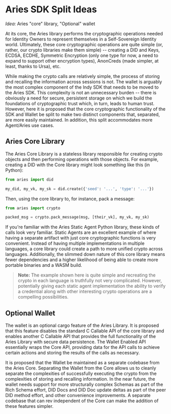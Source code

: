 Aries SDK Split Ideas
=====================

*Idea:* Aries "core" library, "Optional" wallet

At its core, the Aries library performs the cryptographic operations needed for
Identity Owners to represent themselves in a Self-Sovereign Identity world.
Ultimately, these core cryptographic operations are quite simple (or, rather,
our crypto libraries make them simple) -- creating a DID and Keys, ECDSA, ECDHE,
Symmetric Encryption (only one type for now, a need to expand to support
other encryption types), AnonCreds (made simpler, at least, thanks to Ursa),
etc.

While making the crypto calls are relatively simple, the process of storing and
recalling the information across sessions is not. The wallet is arguably the
most complex component of the Indy SDK that needs to be moved to the Aries SDK.
This complexity is not an unnecessary burden -- there is obviously a need for
secure, persistent storage on which we build the foundations of cryptographic
trust which, in turn, leads to human trust. However, here it is proposed that
the core cryptographic functionality of the SDK and Wallet be split to make two
distinct components that, separated, are more easily maintained. In addition,
this split accommodates more Agent/Aries use cases.

Aries Core Library
------------------
The Aries Core Library is a stateless library responsible for creating crypto
objects and then performing operations with those objects. For example, creating
a DID with the Core library might look something like this (in Python):

```python
from aries import did

my_did, my_vk, my_sk = did.create({'seed': '...', 'type': '...'})
```

Then, using the core library to, for instance, pack a message:

```python
from aries import crypto

packed_msg = crypto.pack_message(msg, [their_vk], my_vk, my_sk)
```

If you're familiar with the Aries Static Agent Python library, these kinds of
calls look very familiar. Static Agents are an excellent example of where having
a separate artifact with just core cryptographic functions is very convenient.
Instead of having multiple implementations in multiple languages, a core library
could create a path to more unified crypto across languages. Additionally, the
slimmed down nature of this core library means fewer dependencies and a higher
likelihood of being able to create more portable binaries and a WASM build.

> **Note:** The example shown here is quite simple and recreating the crypto in
> each language is truthfully not very complicated. However, potentially giving
> each static agent implementation the ability to verify a credential along with
> other interesting crypto operations are a compelling possibilities.

Optional Wallet
---------------
The wallet is an optional cargo feature of the Aries Library. It is proposed
that this feature disables the standard C Callable API of the core library and
enables another C Callable API that provides the full functionality of the Aries
Library with secure data persistence. The Wallet Enabled API essentially wraps
the Core API, providing data for the API calls to achieve certain actions and
storing the results of the calls as necessary.

It is proposed that the Wallet be maintained as a separate codebase from the
Aries Core. Separating the Wallet from the Core allows us to cleanly separate
the complexities of successfully executing the crypto from the complexities of
storing and recalling information. In the near future, the wallet needs support
for more structurally complex Schemas as part of the Rich Schema effort, DID
Docs and DID Doc update deltas as part of the peer DID method effort, and other
convenience improvements. A separate codebase that can rev independent of the
Core can make the addition of these features simpler.
